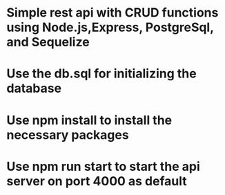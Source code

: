 
# Simple rest api with CRUD functions using Node.js,Express, PostgreSql, and Sequelize

# Use the db.sql for initializing the database
# Use npm install to install the necessary packages
# Use npm run start to start the api server on port 4000 as default
